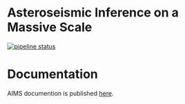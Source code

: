 # Asteroseismic Inference on a Massive Scale

[![pipeline status](https://img.shields.io/github/actions/workflow/status/waltervrossem/AIMS/main.yml)](https://github.com/waltervrossem/AIMS/actions/workflows/main.yml)

# Documentation

AIMS documention is published [here](https://waltervrossem.github.io/AIMS/).
